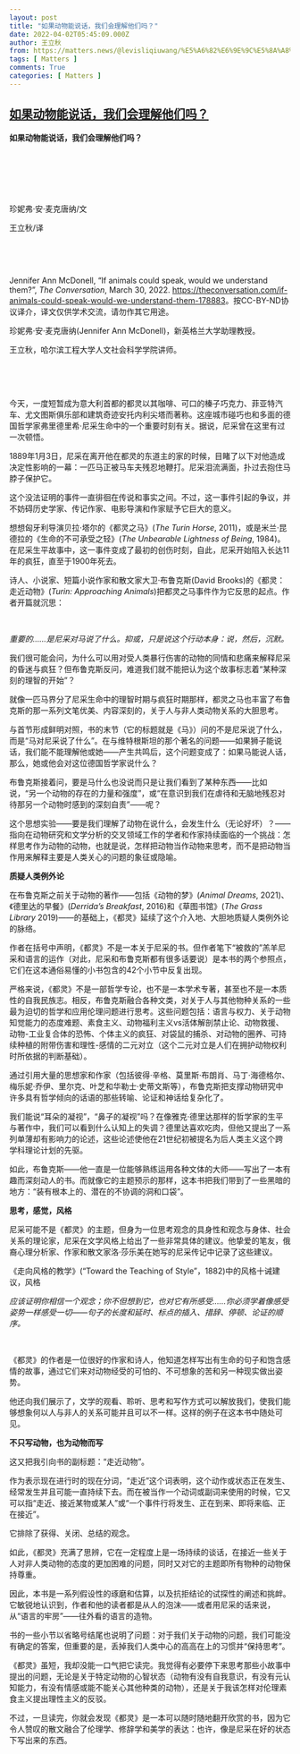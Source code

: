 ```yaml
---
layout: post
title: "如果动物能说话，我们会理解他们吗？"
date: 2022-04-02T05:45:09.000Z
author: 王立秋
from: https://matters.news/@levisliqiuwang/%E5%A6%82%E6%9E%9C%E5%8A%A8%E7%89%A9%E8%83%BD%E8%AF%B4%E8%AF%9D-%E6%88%91%E4%BB%AC%E4%BC%9A%E7%90%86%E8%A7%A3%E4%BB%96%E4%BB%AC%E5%90%97-bafyreiaerlt3fa7zbim52xpnb7hqao7qolpcnrl7izyyrgdj3due5iaujm
tags: [ Matters ]
comments: True
categories: [ Matters ]
---
```

<!--1648878309000-->
[如果动物能说话，我们会理解他们吗？](https://matters.news/@levisliqiuwang/%E5%A6%82%E6%9E%9C%E5%8A%A8%E7%89%A9%E8%83%BD%E8%AF%B4%E8%AF%9D-%E6%88%91%E4%BB%AC%E4%BC%9A%E7%90%86%E8%A7%A3%E4%BB%96%E4%BB%AC%E5%90%97-bafyreiaerlt3fa7zbim52xpnb7hqao7qolpcnrl7izyyrgdj3due5iaujm)
------

<div>
<p><strong>如果动物能说话，我们会理解他们吗？</strong></p><p><br></p><p><br></p><p><br></p><p>珍妮弗·安·麦克唐纳/文</p><p>王立秋/译</p><p><br></p><p><br></p><p>Jennifer Ann McDonell, “If animals could speak, would we understand them?”, <em>The Conversation</em>, March 30, 2022. <a href="https://theconversation.com/if-animals-could-speak-would-we-understand-them-178883" rel="noopener noreferrer" target="_blank">https://theconversation.com/if-animals-could-speak-would-we-understand-them-178883</a>。按CC-BY-ND协议译介，译文仅供学术交流，请勿作其它用途。</p><p>珍妮弗·安·麦克唐纳(Jennifer Ann McDonell)，新英格兰大学助理教授。</p><p>王立秋，哈尔滨工程大学人文社会科学学院讲师。</p><p><br></p><p><br></p><p>今天，一度短暂成为意大利首都的都灵以其咖啡、可口的榛子巧克力、菲亚特汽车、尤文图斯俱乐部和建筑奇迹安托内利尖塔而著称。这座城市碰巧也和多面的德国哲学家弗里德里希·尼采生命中的一个重要时刻有关。据说，尼采曾在这里有过一次顿悟。</p><p></p><p>1889年1月3日，尼采在离开他在都灵的东道主的家的时候，目睹了以下对他造成决定性影响的一幕：一匹马正被马车夫残忍地鞭打。尼采泪流满面，扑过去抱住马脖子保护它。</p><p></p><p>这个没法证明的事件一直徘徊在传说和事实之间。不过，这一事件引起的争议，并不妨碍历史学家、传记作家、电影导演和作家赋予它巨大的意义。</p><p></p><p>想想匈牙利导演贝拉·塔尔的《都灵之马》(<em>The Turin Horse</em>, 2011)，或是米兰·昆德拉的《生命的不可承受之轻》(<em>The Unbearable Lightness of Being</em>, 1984)。在尼采生平故事中，这一事件变成了最初的创伤时刻，自此，尼采开始陷入长达11年的疯狂，直至于1900年死去。</p><p></p><p>诗人、小说家、短篇小说作家和散文家大卫·布鲁克斯(David Brooks)的《都灵：走近动物》(<em>Turin: Approaching Animals</em>)把都灵之马事件作为它反思的起点。作者开篇就沉思：</p><p><br></p><p><em>重要的……是尼采对马说了什么。抑或，只是说这个行动本身：说，然后，沉默。</em></p><p></p><p>我们很可能会问，为什么可以用对受人类暴行伤害的动物的同情和悲痛来解释尼采的昏迷与疯狂？但布鲁克斯反问，难道我们就不能把认为这个故事标志着“某种深刻的理智的开始”？</p><p></p><p>就像一匹马界分了尼采生命中的理智时期与疯狂时期那样，都灵之马也丰富了布鲁克斯的那一系列文笔优美、内容深刻的，关于人与非人类动物关系的大胆思考。</p><p></p><p>与首节形成鲜明对照，书的末节（它的标题就是《马》）问的不是尼采说了什么，而是“马对尼采说了什么”。在与维特根斯坦的那个著名的问题——如果狮子能说话，我们能不能理解他或她——产生共鸣后，这个问题变成了：如果马能说人话，那么，她或他会对这位德国哲学家说什么？</p><p></p><p>布鲁克斯接着问，要是马什么也没说而只是让我们看到了某种东西——比如说，“另一个动物的存在的力量和强度”，或“在意识到我们在虐待和无脑地残忍对待那另一个动物时感到的深刻自责”——呢？</p><p></p><p>这个思想实验——要是我们理解了动物在说什么，会发生什么（无论好坏）？——指向在动物研究和文学分析的交叉领域工作的学者和作家持续面临的一个挑战：怎样思考作为动物的动物，也就是说，怎样把动物当作动物来思考，而不是把动物当作用来解释主要是人类关心的问题的象征或隐喻。</p><p></p><p></p><p><strong>质疑人类例外论</strong></p><p></p><p>在布鲁克斯之前关于动物的著作——包括《动物的梦》(<em>Animal Dreams</em>, 2021)、《德里达的早餐》(<em>Derrida’s Breakfast</em>, 2016)和《草图书馆》(<em>The Grass Library</em> 2019)——的基础上，《都灵》延续了这个介入地、大胆地质疑人类例外论的脉络。</p><p></p><p>作者在括号中声明，《都灵》不是一本关于尼采的书。但作者笔下“被救的”羔羊尼采和语言的运作（对此，尼采和布鲁克斯都有很多话要说）是本书的两个参照点，它们在这本通俗易懂的小书包含的42个小节中反复出现。</p><p></p><p>严格来说，《都灵》不是一部哲学专论，也不是一本学术专著，甚至也不是一本质性的自我民族志。相反，布鲁克斯融合各种文类，对关于人与其他物种关系的一些最为迫切的哲学和应用伦理问题进行思考。这些问题包括：语言与权力、关于动物知觉能力的态度难题、素食主义、动物福利主义vs活体解剖禁止论、动物救援、动物-工业复合体的恐怖、个体主义的疯狂、对袋鼠的捕杀、对动物的圈养、可持续种植的附带伤害和理性-感情的二元对立（这个二元对立是人们在拥护动物权利时所依据的判断基础）。</p><p></p><p>通过引用大量的思想家和作家（包括彼得·辛格、莫里斯·布朗肖、马丁·海德格尔、梅乐妮·乔伊、里尔克、叶芝和华勒士·史蒂文斯等），布鲁克斯把支撑动物研究中许多具有哲学倾向的话语的那些转喻、论证和神话给复杂化了。</p><p></p><p>我们能说“耳朵的凝视”，“鼻子的凝视”吗？在像雅克·德里达那样的哲学家的生平与著作中，我们可以看到什么认知上的失调？德里达喜欢吃肉，但他又提出了一系列单薄却有影响力的论述，这些论述使他在21世纪初被提名为后人类主义这个跨学科理论计划的先驱。</p><p></p><p>如此，布鲁克斯——他一直是一位能够熟练运用各种文体的大师——写出了一本有趣而深刻动人的书。而就像它的主题预示的那样，这本书把我们带到了一些黑暗的地方：“装有根本上的、潜在的不协调的洞和口袋”。</p><p></p><p></p><p><strong>思考，感觉，风格</strong></p><p></p><p>尼采可能不是《都灵》的主题，但身为一位思考观念的具身性和观念与身体、社会关系的理论家，尼采在文学风格上给出了一些非常具体的建议。他挚爱的笔友，俄裔心理分析家、作家和散文家洛·莎乐美在她写的尼采传记中记录了这些建议。</p><p></p><p>《走向风格的教学》(“Toward the Teaching of Style”，1882)中的风格十诫建议，风格</p><p></p><p><em>应该证明你相信一个观念；你不但想到它，也对它有所感受……你必须学着像感受姿势一样感受一切——句子的长度和延时、标点的插入、措辞、停顿、论证的顺序。</em></p><p><br></p><p>《都灵》的作者是一位很好的作家和诗人，他知道怎样写出有生命的句子和饱含感情的故事，通过它们来对动物经受的可怕的、不可想象的苦和另一种现实做出姿势。</p><p></p><p>他还向我们展示了，文学的观看、聆听、思考和写作方式可以解放我们，使我们能够想象何以人与非人的关系可能并且可以不一样。这样的例子在这本书中随处可见。</p><p></p><p></p><p><strong>不只写动物，也为动物而写</strong></p><p></p><p>这又把我引向书的副标题：“走近动物”。</p><p></p><p>作为表示现在进行时的现在分词，“走近”这个词表明，这个动作或状态正在发生、经常发生并且可能一直持续下去。而在被当作一个动词或副词来使用的时候，它又可以指“走近、接近某物或某人”或“一个事件行将发生、正在到来、即将来临、正在接近”。</p><p></p><p>它排除了获得、关闭、总结的观念。</p><p></p><p>如此，《都灵》充满了思辨，它在一定程度上是一场持续的谈话，在接近一些关于人对非人类动物的态度的更加困难的问题，同时又对它的主题即所有物种的动物保持尊重。</p><p></p><p>因此，本书是一系列假设性的琢磨和估算，以及抗拒结论的试探性的阐述和挑衅。它敏锐地认识到，作者和他的读者都是从人的泡沫——或者用尼采的话来说，从“语言的牢房”——往外看的语言的造物。</p><p></p><p>书的一些小节以省略号结尾也说明了问题：对于我们关于动物的问题，我们可能没有确定的答案，但重要的是，丢掉我们人类中心的高高在上的习惯并“保持思考”。</p><p></p><p>《都灵》虽短，我却没能一口气把它读完。我觉得有必要停下来思考那些小故事中提出的问题，无论是关于特定动物的心智状态（动物有没有自我意识，有没有元认知能力，有没有情感或能不能关心其他种类的动物），还是关于我该怎样对伦理素食主义提出理性主义的反驳。</p><p></p><p>不过，一旦读完，你就会发现《都灵》是一本可以随时随地翻开欣赏的书，因为它令人赞叹的散文融合了伦理学、修辞学和美学的表达：也许，像是尼采在好的状态下写出来的东西。</p>
</div>
